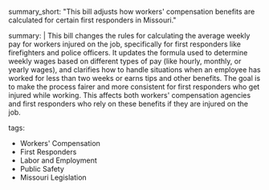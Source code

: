 summary_short: "This bill adjusts how workers' compensation benefits are calculated for certain first responders in Missouri."

summary: |
  This bill changes the rules for calculating the average weekly pay for workers injured on the job, specifically for first responders like firefighters and police officers. It updates the formula used to determine weekly wages based on different types of pay (like hourly, monthly, or yearly wages), and clarifies how to handle situations when an employee has worked for less than two weeks or earns tips and other benefits. The goal is to make the process fairer and more consistent for first responders who get injured while working. This affects both workers' compensation agencies and first responders who rely on these benefits if they are injured on the job.

tags:
  - Workers' Compensation
  - First Responders
  - Labor and Employment
  - Public Safety
  - Missouri Legislation
